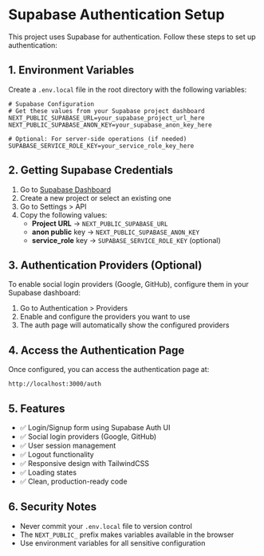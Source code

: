 # Supabase Authentication Setup

This project uses Supabase for authentication. Follow these steps to set up authentication:

## 1. Environment Variables

Create a `.env.local` file in the root directory with the following variables:

```env
# Supabase Configuration
# Get these values from your Supabase project dashboard
NEXT_PUBLIC_SUPABASE_URL=your_supabase_project_url_here
NEXT_PUBLIC_SUPABASE_ANON_KEY=your_supabase_anon_key_here

# Optional: For server-side operations (if needed)
SUPABASE_SERVICE_ROLE_KEY=your_service_role_key_here
```

## 2. Getting Supabase Credentials

1. Go to [Supabase Dashboard](https://supabase.com/dashboard)
2. Create a new project or select an existing one
3. Go to Settings > API
4. Copy the following values:
   - **Project URL** → `NEXT_PUBLIC_SUPABASE_URL`
   - **anon public** key → `NEXT_PUBLIC_SUPABASE_ANON_KEY`
   - **service_role** key → `SUPABASE_SERVICE_ROLE_KEY` (optional)

## 3. Authentication Providers (Optional)

To enable social login providers (Google, GitHub), configure them in your Supabase dashboard:

1. Go to Authentication > Providers
2. Enable and configure the providers you want to use
3. The auth page will automatically show the configured providers

## 4. Access the Authentication Page

Once configured, you can access the authentication page at:
```
http://localhost:3000/auth
```

## 5. Features

- ✅ Login/Signup form using Supabase Auth UI
- ✅ Social login providers (Google, GitHub)
- ✅ User session management
- ✅ Logout functionality
- ✅ Responsive design with TailwindCSS
- ✅ Loading states
- ✅ Clean, production-ready code

## 6. Security Notes

- Never commit your `.env.local` file to version control
- The `NEXT_PUBLIC_` prefix makes variables available in the browser
- Use environment variables for all sensitive configuration 